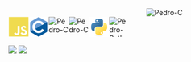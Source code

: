 <img style="display: flex;" align="right" alt="Pedro-C" height="230" width="230" src="https://www.svgrepo.com/show/421342/analysis-data-fabrication.svg">
<br>
<div style="display: flex; align-items: center;">
    <img alt="Pedro-Js" height="40" width="40" src="https://raw.githubusercontent.com/devicons/devicon/master/icons/javascript/javascript-plain.svg">
    <img alt="Pedro-C" height="40" width="40" src="https://raw.githubusercontent.com/devicons/devicon/master/icons/c/c-original.svg">
    <img alt="Pedro-C" height="40" width="40" src="https://cdn.jsdelivr.net/gh/devicons/devicon/icons/laravel/laravel-plain-wordmark.svg"/>
    <img alt="Pedro-C" height="40" width="40" src="https://cdn.jsdelivr.net/gh/devicons/devicon/icons/php/php-original.svg" />
    <img alt="Pedro-Python" height="40" width="40" src="https://raw.githubusercontent.com/devicons/devicon/master/icons/python/python-original.svg">
    <img alt="Pedro-Python" height="40" width="40" src="https://cdn.jsdelivr.net/gh/devicons/devicon/icons/mysql/mysql-original-wordmark.svg" />
 </div>
  
<br>
<div>
<a href="https://www.linkedin.com/in/pedro-henrique-bianco-schneider-95a752219/" target="_blank"><img src="https://img.shields.io/badge/-LinkedIn-%230077B5?style=for-the-badge&logo=linkedin&logoColor=white" target="_blank"></a>
 <a href = "mailto:phbschneider2002@gmail.com"><img src="https://img.shields.io/badge/-Gmail-%23333?style=for-the-badge&logo=gmail&logoColor=white" target="_blank"></a>
</div>

